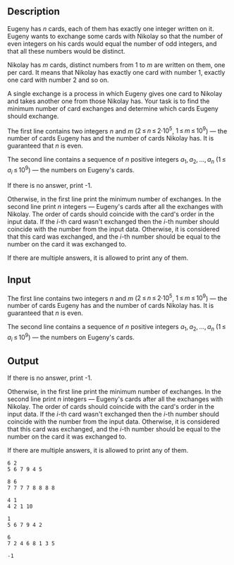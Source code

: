 ## Description

<div><p>Eugeny has <span class="tex-span"><i>n</i></span> cards, each of them has exactly one integer written on it. Eugeny wants to exchange some cards with Nikolay so that the number of even integers on his cards would equal the number of odd integers, and that all these numbers would be <span class="tex-font-style-bf">distinct</span>. </p><p>Nikolay has <span class="tex-span"><i>m</i></span> cards, distinct numbers from <span class="tex-span">1</span> to <span class="tex-span"><i>m</i></span> are written on them, one per card. It means that Nikolay has exactly one card with number <span class="tex-span">1</span>, exactly one card with number <span class="tex-span">2</span> and so on. </p><p>A single exchange is a process in which Eugeny gives one card to Nikolay and takes another one from those Nikolay has. Your task is to find the minimum number of card exchanges and determine which cards Eugeny should exchange.</p></div><div class="input-specification"><p>The first line contains two integers <span class="tex-span"><i>n</i></span> and <span class="tex-span"><i>m</i></span> (<span class="tex-span">2 ≤ <i>n</i> ≤ 2·10<sup class="upper-index">5</sup></span>, <span class="tex-span">1 ≤ <i>m</i> ≤ 10<sup class="upper-index">9</sup></span>)&nbsp;— the number of cards Eugeny has and the number of cards Nikolay has. It is guaranteed that <span class="tex-span"><i>n</i></span> is even.</p><p>The second line contains a sequence of <span class="tex-span"><i>n</i></span> positive integers <span class="tex-span"><i>a</i><sub class="lower-index">1</sub>, <i>a</i><sub class="lower-index">2</sub>, ..., <i>a</i><sub class="lower-index"><i>n</i></sub></span> (<span class="tex-span">1 ≤ <i>a</i><sub class="lower-index"><i>i</i></sub> ≤ 10<sup class="upper-index">9</sup></span>)&nbsp;— the numbers on Eugeny's cards.</p></div><div class="output-specification"><p>If there is no answer, print <span class="tex-font-style-tt">-1</span>.</p><p>Otherwise, in the first line print the minimum number of exchanges. In the second line print <span class="tex-span"><i>n</i></span> integers&nbsp;— Eugeny's cards after all the exchanges with Nikolay. The order of cards should coincide with the card's order in the input data. If the <span class="tex-span"><i>i</i></span>-th card wasn't exchanged then the <span class="tex-span"><i>i</i></span>-th number should coincide with the number from the input data. Otherwise, it is considered that this card was exchanged, and the <span class="tex-span"><i>i</i></span>-th number should be equal to the number on the card it was exchanged to.</p><p>If there are multiple answers, it is allowed to print any of them.</p></div>

## Input

<p>The first line contains two integers <span class="tex-span"><i>n</i></span> and <span class="tex-span"><i>m</i></span> (<span class="tex-span">2 ≤ <i>n</i> ≤ 2·10<sup class="upper-index">5</sup></span>, <span class="tex-span">1 ≤ <i>m</i> ≤ 10<sup class="upper-index">9</sup></span>)&nbsp;— the number of cards Eugeny has and the number of cards Nikolay has. It is guaranteed that <span class="tex-span"><i>n</i></span> is even.</p><p>The second line contains a sequence of <span class="tex-span"><i>n</i></span> positive integers <span class="tex-span"><i>a</i><sub class="lower-index">1</sub>, <i>a</i><sub class="lower-index">2</sub>, ..., <i>a</i><sub class="lower-index"><i>n</i></sub></span> (<span class="tex-span">1 ≤ <i>a</i><sub class="lower-index"><i>i</i></sub> ≤ 10<sup class="upper-index">9</sup></span>)&nbsp;— the numbers on Eugeny's cards.</p>

## Output

<p>If there is no answer, print <span class="tex-font-style-tt">-1</span>.</p><p>Otherwise, in the first line print the minimum number of exchanges. In the second line print <span class="tex-span"><i>n</i></span> integers&nbsp;— Eugeny's cards after all the exchanges with Nikolay. The order of cards should coincide with the card's order in the input data. If the <span class="tex-span"><i>i</i></span>-th card wasn't exchanged then the <span class="tex-span"><i>i</i></span>-th number should coincide with the number from the input data. Otherwise, it is considered that this card was exchanged, and the <span class="tex-span"><i>i</i></span>-th number should be equal to the number on the card it was exchanged to.</p><p>If there are multiple answers, it is allowed to print any of them.</p>





```input1
6 2
5 6 7 9 4 5

```




```input2
8 6
7 7 7 7 8 8 8 8

```




```input3
4 1
4 2 1 10

```




```output1
1
5 6 7 9 4 2 

```




```output2
6
7 2 4 6 8 1 3 5 

```




```output3
-1

```



